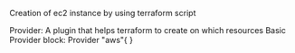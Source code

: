 Creation of ec2 instance by using terraform script

Provider: A plugin that helps terraform to create on which resources 
Basic Provider block:
Provider "aws"{
}

